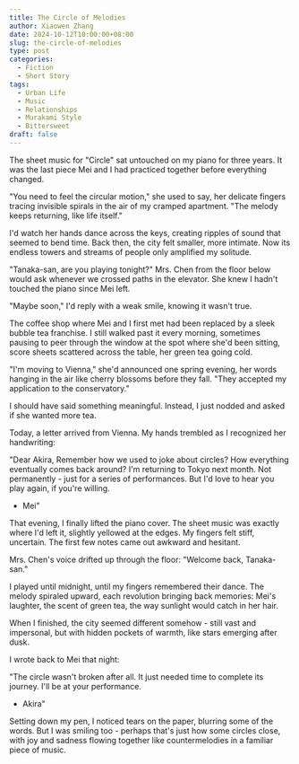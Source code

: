 ```yaml
---
title: The Circle of Melodies
author: Xiaowen Zhang
date: 2024-10-12T10:00:00+08:00
slug: the-circle-of-melodies
type: post
categories:
  - Fiction
  - Short Story
tags:
  - Urban Life
  - Music
  - Relationships
  - Murakami Style
  - Bittersweet
draft: false
---
```


The sheet music for "Circle" sat untouched on my piano for three years. It was the last piece Mei and I had practiced together before everything changed.

"You need to feel the circular motion," she used to say, her delicate fingers tracing invisible spirals in the air of my cramped apartment. "The melody keeps returning, like life itself."

I'd watch her hands dance across the keys, creating ripples of sound that seemed to bend time. Back then, the city felt smaller, more intimate. Now its endless towers and streams of people only amplified my solitude.

"Tanaka-san, are you playing tonight?" Mrs. Chen from the floor below would ask whenever we crossed paths in the elevator. She knew I hadn't touched the piano since Mei left.

"Maybe soon," I'd reply with a weak smile, knowing it wasn't true.

The coffee shop where Mei and I first met had been replaced by a sleek bubble tea franchise. I still walked past it every morning, sometimes pausing to peer through the window at the spot where she'd been sitting, score sheets scattered across the table, her green tea going cold.

"I'm moving to Vienna," she'd announced one spring evening, her words hanging in the air like cherry blossoms before they fall. "They accepted my application to the conservatory."

I should have said something meaningful. Instead, I just nodded and asked if she wanted more tea.

Today, a letter arrived from Vienna. My hands trembled as I recognized her handwriting:

"Dear Akira,
Remember how we used to joke about circles? How everything eventually comes back around? I'm returning to Tokyo next month. Not permanently - just for a series of performances. But I'd love to hear you play again, if you're willing.
- Mei"

That evening, I finally lifted the piano cover. The sheet music was exactly where I'd left it, slightly yellowed at the edges. My fingers felt stiff, uncertain. The first few notes came out awkward and hesitant.

Mrs. Chen's voice drifted up through the floor: "Welcome back, Tanaka-san."

I played until midnight, until my fingers remembered their dance. The melody spiraled upward, each revolution bringing back memories: Mei's laughter, the scent of green tea, the way sunlight would catch in her hair.

When I finished, the city seemed different somehow - still vast and impersonal, but with hidden pockets of warmth, like stars emerging after dusk.

I wrote back to Mei that night:

"The circle wasn't broken after all. It just needed time to complete its journey.
I'll be at your performance.
- Akira"

Setting down my pen, I noticed tears on the paper, blurring some of the words. But I was smiling too - perhaps that's just how some circles close, with joy and sadness flowing together like countermelodies in a familiar piece of music.